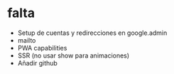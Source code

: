# falta

- Setup de cuentas y redirecciones en google.admin
- mailto
- PWA capabilities
- SSR (no usar show para animaciones)
- Añadir github
